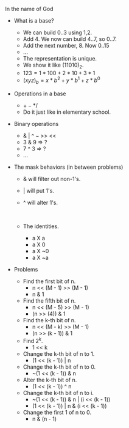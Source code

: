 In the name of God

-  What is a base?

   -  We can build 0..3 using 1,2.
   -  Add 4. We now can build 4..7, so 0..7.
   -  Add the next number, 8. Now 0..15
   -  ...
   -  The representation is unique.
   -  We show it like $(11010)_2$.
   -  $123 = 1*100 + 2*10 + 3*1$
   -  $(xyz)_b = x*b^2 + y*b^1 + z*b^0$

-  Operations in a base

   -  $+ - * /$
   -  Do it just like in elementary school.

-  Binary operations

   -  & | ^ ~ >> <<
   -  3 & 9 => ?
   -  7 ^ 3 => ?
   -  ...

-  The mask behaviors (in between problems)

   -  & will filter out non-1's.

   -  | will put 1's.

   -  ^ will alter 1's.

      ​

   -  The identities.

      -  a X a
      -  a X 0
      -  a X ~0
      -  a X ~a

-  Problems

   -  Find the first bit of n.
      -  n << (M - 1) >> (M - 1)
      -  n & 1
   -  Find the fifth bit of n.
      -  n << (M - 5) >> (M - 1)
      -  (n >> (4)) & 1
   -  Find the k-th bit of n.
      -  n << (M - k) >> (M - 1)
      -  (n >> (k - 1)) & 1
   -  Find $2^k$.
      -  1 << k
   -  Change the k-th bit of n to 1.
      -  (1 << (k - 1)) | n
   -  Change the k-th bit of n to 0.
      -  ~(1 << (k - 1)) & n
   -  Alter the k-th bit of n.
      -  (1 << (k - 1)) ^ n
   -  Change the k-th bit of n to i.
      -  ~(1 << (k - 1)) & n | (i << (k - 1))
      -  (1 << (k - 1)) | n & (i << (k - 1))
   -  Change the first 1 of n to 0.
      -  n & (n - 1)